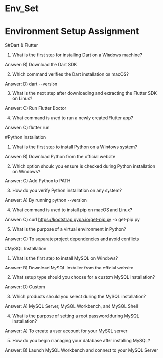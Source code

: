 # Env_Set

# Environment Setup Assignment

S#Dart & Flutter

1. What is the first step for installing Dart on a Windows machine?

Answer: B) Download the Dart SDK


2. Which command verifies the Dart installation on macOS?

Answer: D) dart --version


3. What is the next step after downloading and extracting the Flutter SDK on Linux?

Answer: C) Run Flutter Doctor

4. What command is used to run a newly created Flutter app?

Answer: C) flutter run


#Python Installation

1. What is the first step to install Python on a Windows system?

Answer: B) Download Python from the official website


2. Which option should you ensure is checked during Python installation on Windows?

Answer: C) Add Python to PATH

3. How do you verify Python installation on any system?

Answer: A) By running python --version

4. What command is used to install pip on macOS and Linux?

Answer: C) curl https://bootstrap.pypa.io/get-pip.py -o get-pip.py

5. What is the purpose of a virtual environment in Python?

Answer: C) To separate project dependencies and avoid conflicts

#MySQL Installation

1. What is the first step to install MySQL on Windows?

Answer: B) Download MySQL Installer from the official website

2. What setup type should you choose for a custom MySQL installation?

Answer: D) Custom

3. Which products should you select during the MySQL installation?

Answer: A) MySQL Server, MySQL Workbench, and MySQL Shell

4. What is the purpose of setting a root password during MySQL installation?

Answer: A) To create a user account for your MySQL server

5. How do you begin managing your database after installing MySQL?

Answer: B) Launch MySQL Workbench and connect to your MySQL Server
